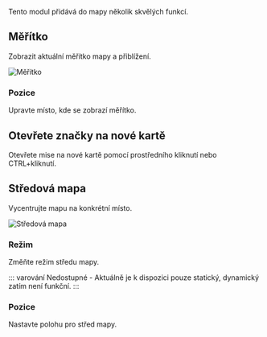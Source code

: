 Tento modul přidává do mapy několik skvělých funkcí.

## Měřítko

Zobrazit aktuální měřítko mapy a přiblížení.

![Měřítko](./scale.png)

### Pozice

Upravte místo, kde se zobrazí měřítko.

## Otevřete značky na nové kartě

Otevřete mise na nové kartě pomocí prostředního kliknutí nebo CTRL+kliknutí.

## Středová mapa

Vycentrujte mapu na konkrétní místo.

![Středová mapa](./centre.png)

### Režim

Změňte režim středu mapy.

::: varování Nedostupné - Aktuálně je k dispozici pouze statický, dynamický zatím není funkční. :::

### Pozice

Nastavte polohu pro střed mapy.
